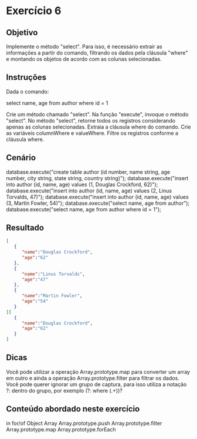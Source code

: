 # Exercício 6

## Objetivo

Implemente o método "select". Para isso, é necessário extrair as informações a partir do comando, filtrando os dados pela cláusula "where" e montando os objetos de acordo com as colunas selecionadas.

## Instruções

Dada o comando:

select name, age from author where id = 1

Crie um método chamado "select".
Na função "execute", invoque o método "select".
No método "select", retorne todos os registros considerando apenas as colunas selecionadas.
Extraia a cláusula where do comando.
Crie as variáveis columnWhere e valueWhere.
Filtre os registros conforme a cláusula where.

## Cenário

database.execute("create table author (id number, name string, age number, city string, state string, country string)");
database.execute("insert into author (id, name, age) values (1, Douglas Crockford, 62)");
database.execute("insert into author (id, name, age) values (2, Linus Torvalds, 47)");
database.execute("insert into author (id, name, age) values (3, Martin Fowler, 54)");
database.execute("select name, age from author");
database.execute("select name, age from author where id = 1");

## Resultado

```json
[
   {
      "name":"Douglas Crockford",
      "age":"62"
   },
   {
      "name":"Linus Torvalds",
      "age":"47"
   },
   {
      "name":"Martin Fowler",
      "age":"54"
   }
][
   {
      "name":"Douglas Crockford",
      "age":"62"
   }
]
```

## Dicas

Você pode utilizar a operação Array.prototype.map para converter um array em outro e ainda a operação Array.prototype.filter para filtrar os dados. Você pode querer ignorar um grupo de captura, para isso utiliza a notação ?: dentro do grupo, por exemplo (?: where (.+))?

## Conteúdo abordado neste exercício

in
for/of
Object
Array
Array.prototype.push
Array.prototype.filter
Array.prototype.map
Array.prototype.forEach
